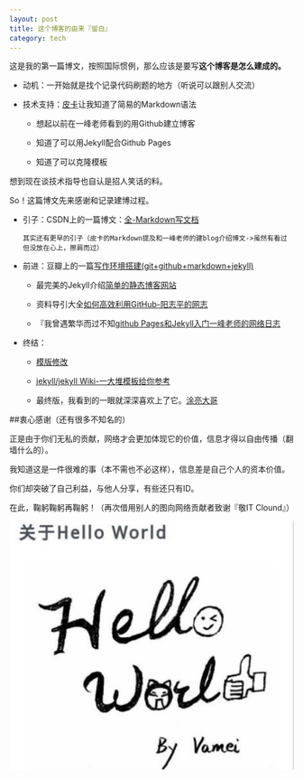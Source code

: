 ```yaml
---
layout: post
title: 这个博客的由来『留白』
category: tech
---
```


这是我的第一篇博文，按照国际惯例，那么应该是要写**这个博客是怎么建成的。**

- 动机：一开始就是找个记录代码刷题的地方（听说可以跟别人交流）

- 技术支持：[皮卡](http://1.voidword.sinaapp.com/)让我知道了简易的Markdown语法

  - 想起以前在一峰老师看到的用Github建立博客
  
  - 知道了可以用Jekyll配合Github Pages
  
  - 知道了可以克隆模板

想到现在谈技术指导也自认是招人笑话的料。

So！这篇博文先来感谢和记录建博过程。

- 引子：CSDN上的一篇博文：[全-Markdown写文档](http://blog.csdn.net/xiahouzuoxin/article/details/19752603) 

      其实还有更早的引子（皮卡的Markdown提及和一峰老师的建blog介绍博文->虽然有看过但没放在心上，擦肩而过）   
            
- 前进：豆瓣上的一篇[写作环境搭建(git+github+markdown+jekyll)](http://site.douban.com/196781/widget/notes/12161495/note/264946576/)

   - 最完美的Jekyll介绍[简单的静态博客网站](http://jekyllcn.com/)
   
   - 资料导引大全[如何高效利用GitHub-阳志平的网志](http://www.yangzhiping.com/tech/github.html)
   
   - 『我曾遇繁华而过不知[github Pages和Jekyll入门一峰老师的网络日志](http://www.ruanyifeng.com/blog/2012/08/blogging_with_jekyll.html)
  
- 终结：

   - [模版修改](https://github.com/kejinlu/kejinlu.github.com)
   
   - [jekyll/jekyll Wiki-一大堆模板给你参考](https://github.com/jekyll/jekyll/wiki/Sites)
   
   - 最终版，我看到的一眼就深深喜欢上了它。[涂亮大哥](http://www.tuliang.org/)
   
 ##衷心感谢（还有很多不知名的）
 
 正是由于你们无私的贡献，网络才会更加体现它的价值，信息才得以自由传播（翻墙什么的）。
 
 我知道这是一件很难的事（本不需也不必这样），信息差是自己个人的资本价值。

 你们却突破了自己利益，与他人分享，有些还只有ID。
 
 在此，鞠躬鞠躬再鞠躬！（再次借用别人的图向网络贡献者致谢『敬IT Clound』）
 
 <img class="cover" src="/images/2014/10/tech/20141001113411.jpg" />